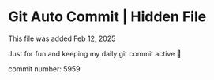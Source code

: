 # Git Auto Commit | Hidden File

This file was added Feb 12, 2025

Just for fun and keeping my daily git commit active 🤪

commit number: 5959
